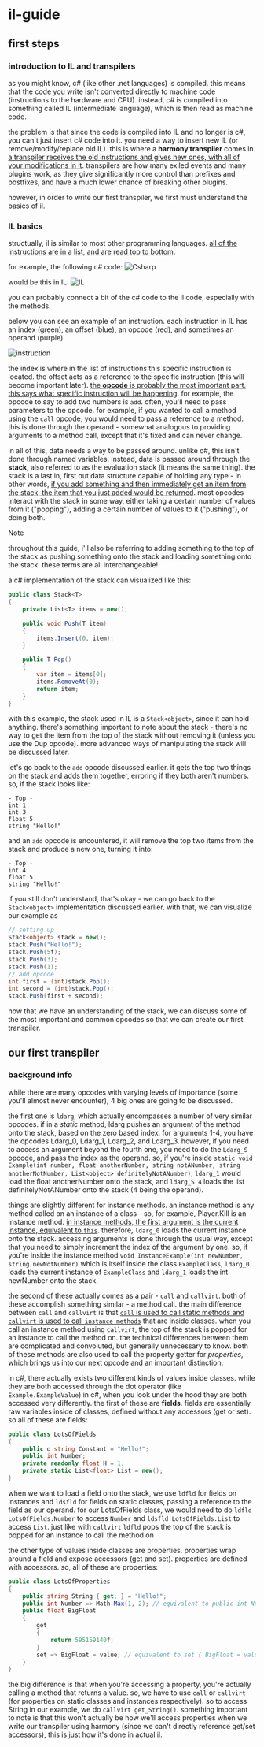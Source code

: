 # il-guide

## first steps

### introduction to IL and transpilers
as you might know, c# (like other .net languages) is compiled. this means that the code you write isn't converted directly to machine code (instructions to the hardware and CPU). instead, c# is compiled into something called IL (intermediate language), which is then read as machine code. 

the problem is that since the code is compiled into IL and no longer is c#, you can't just insert c# code into it. you need a way to insert new IL (or remove/modify/replace old IL). this is where a **harmony transpiler** comes in. <ins>a transpiler receives the old instructions and gives new ones, with all of your modifications in it</ins>. transpilers are how many exiled events and many plugins work, as they give significantly more control than prefixes and postfixes, and have a much lower chance of breaking other plugins. 

however, in order to write our first transpiler, we first must understand the basics of il.

### IL basics
structually, il is similar to most other programming languages. <ins>all of the instructions are in a list, and are read top to bottom</ins>. 

for example, the following c# code:
![Csharp](https://github.com/Ruemena/il-guide/assets/135553058/10e965fb-41c4-4ea8-851e-ac33b399e9eb)

would be this in IL:
![IL](https://github.com/Ruemena/il-guide/assets/135553058/a436060d-9be2-4f73-922d-10a2e48b70ae)

you can probably connect a bit of the c# code to the il code, especially with the methods. 

below you can see an example of an instruction. each instruction in IL has an index (green), an offset (blue), an opcode (red), and sometimes an operand (purple).

![instruction](https://github.com/Ruemena/il-guide/assets/135553058/a6f936c2-8b9e-4563-bc8b-4f645bf86295)

the index is where in the list of instructions this specific instruction is located. the offset acts as a reference to the specific instruction (this will become important later).  <ins>the **opcode** is probably the most important part. this says what specific instruction will be happening</ins>. for example, the opcode to say to add two numbers is `add`. often, you'll need to pass parameters to the opcode. for example, if you wanted to call a method using the `call` opcode, you would need to pass a reference to a method. this is done through the operand - somewhat analogous to providing arguments to a method call, except that it's fixed and can never change.

in all of this, data needs a way to be passed around. unlike c#, this isn't done through named variables. instead, data is passed around through the **stack**, also referred to as the evaluation stack (it means the same thing). the stack is a last in, first out data structure capable of holding any type - in other words, <ins>if you add something and then immediately get an item from the stack, the item that you just added would be returned</ins>. most opcodes interact with the stack in some way, either taking a certain number of values from it ("popping"), adding a certain number of values to it ("pushing"), or doing both. 
> [!NOTE]
> throughout this guide, i'll also be referring to adding something to the top of the stack as pushing something onto the stack and loading something onto the stack. these terms are all interchangeable!

a c# implementation of the stack can visualized like this:
```csharp
public class Stack<T>
{
    private List<T> items = new();

    public void Push(T item)
    {
        items.Insert(0, item);
    }

    public T Pop()
    {
        var item = items[0];
        items.RemoveAt(0);
        return item;
    }
}
```
with this example, the stack used in IL is a `Stack<object>`, since it can hold anything. there's something important to note about the stack - there's no way to get the item from the top of the stack without removing it (unless you use the Dup opcode). more advanced ways of manipulating the stack will be discussed later.

let's go back to the `add` opcode discussed earlier. it gets the top two things on the stack and adds them together, erroring if they both aren't numbers. so, if the stack looks like:
```
- Top -
int 1
int 3
float 5
string "Hello!"
```
and an `add` opcode is encountered, it will remove the top two items from the stack and produce a new one, turning it into:
```
- Top -
int 4
float 5
string "Hello!"
```
if you still don't understand, that's okay - we can go back to the `Stack<object>` implementation discussed earlier. with that, we can visualize our example as
```csharp
// setting up
Stack<object> stack = new();
stack.Push("Hello!");
stack.Push(5f);
stack.Push(3);
stack.Push(1);
// add opcode
int first = (int)stack.Pop();
int second = (int)stack.Pop();
stack.Push(first + second);
```
now that we have an understanding of the stack, we can discuss some of the most important and common opcodes so that we can create our first transpiler. 
## our first transpiler
### background info
while there are many opcodes with varying levels of importance (some you'll almost never encounter), 4 big ones are going to be discussed. 

the first one is `ldarg`, which actually encompasses a number of very similar opcodes. if in a *static* method, ldarg pushes an argument of the method onto the stack, based on the zero based index. for arguments 1-4, you have the opcodes Ldarg_0, Ldarg_1, Ldarg_2, and Ldarg_3. however, if you need to access an argument beyond the fourth one, you need to do the `Ldarg_S` opcode, and pass the index as the operand. so, if you're inside `static void Example(int number, float anotherNumber, string notANumber, string anotherNotNumber, List<object> definitelyNotANumber)`, `ldarg_1` would load the float anotherNumber onto the stack, and `ldarg_S 4` loads the list definitelyNotANumber onto the stack (4 being the operand). 

things are slightly different for instance methods. an instance method is any method called on an instance of a class - so, for example, Player.Kill is an instance method. <ins>in instance methods, the first argument is the current instance, equivalent to `this`</ins>. therefore, `ldarg_0` loads the current instance onto the stack. accessing arguments is done through the usual way, except that you need to simply increment the index of the argument by one. so, if you're inside the instance method `void InstanceExample(int newNumber, string newNotNumber)` which is itself inside the class `ExampleClass`, `ldarg_0` loads the current instance of `ExampleClass` and `ldarg_1` loads the int newNumber onto the stack.

the second of these actually comes as a pair - `call` and `callvirt`. both of these accomplish something similar - a method call. the main difference between `call` and `callvirt` is that <ins>`call` is used to call static methods and `callvirt` is used to call `instance methods`</ins> that are inside classes. when you call an instance method using `callvirt`, the top of the stack is popped for an instance to call the method on. the technical differences between them are complicated and convoluted, but generally unnecessary to know. both of these methods are also used to call the property getter for *properties*, which brings us into our next opcode and an important distinction.

in c#, there actually exists two different kinds of values inside classes. while they are both accessed through the dot operator (like `Example.ExampleValue`) in c#, when you look under the hood they are both accessed very differently. the first of these are **fields**. fields are essentially raw variables inside of classes, defined without any accessors (get or set). so all of these are fields:
```csharp
public class LotsOfFields
{
    public o string Constant = "Hello!";
    public int Number;
    private readonly float H = 1;
    private static List<float> List = new();
}
```
when we want to load a field onto the stack, we use `ldfld` for fields on instances and `ldsfld` for fields on static classes, passing a reference to the field as our operand. for our LotsOfFields class, we would need to do `ldfld LotsOfFields.Number` to access `Number` and `ldsfld LotsOfFields.List` to access `List`. just like with `callvirt` `ldfld` pops the top of the stack is popped for an instance to call the method on

the other type of values inside classes are properties. properties wrap around a field and expose accessors (get and set). properties are defined with accessors. so, all of these are properties:
```csharp
public class LotsOfProperties
{
    public string String { get; } = "Hello!";
    public int Number => Math.Max(1, 2); // equivalent to public int Number { get { return Math.Max(1, 2); } }
    public float BigFloat
    {
        get
        {
            return 595159140f;
        }
        set => BigFloat = value; // equivalent to set { BigFloat = value }
    }
}
```
the big difference is that when you're accessing a property, you're actually calling a method that returns a value. so, we have to use `call` or `callvirt` (for properties on static classes and instances respectively). so to access String in our example, we do `callvirt get_String()`. something important to note is that this won't actually be how we'll access properties when we write our transpiler using harmony (since we can't directly reference get/set accessors), this is just how it's done in actual il. 
